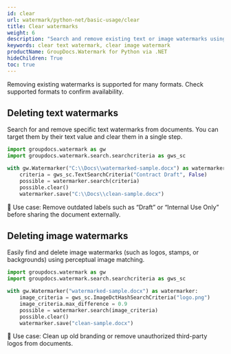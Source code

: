 ```yaml
---
id: clear
url: watermark/python-net/basic-usage/clear
title: Clear watermarks
weight: 6
description: "Search and remove existing text or image watermarks using Python via .NET."
keywords: clear text watermark, clear image watermark
productName: GroupDocs.Watermark for Python via .NET
hideChildren: True
toc: true
---
```


Removing existing watermarks is supported for many formats. Check supported formats to confirm availability.

## Deleting text watermarks

Search for and remove specific text watermarks from documents. You can target them by their text value and clear them in a single step.

```python
import groupdocs.watermark as gw
import groupdocs.watermark.search.searchcriteria as gws_sc

with gw.Watermarker("C:\\Docs\\watermarked-sample.docx") as watermarker:
    criteria = gws_sc.TextSearchCriteria("Contract Draft", False)
    possible = watermarker.search(criteria)
    possible.clear()
    watermarker.save("C:\\Docs\\clean-sample.docx")
```
🔹 Use case: Remove outdated labels such as “Draft” or “Internal Use Only” before sharing the document externally.

## Deleting image watermarks

Easily find and delete image watermarks (such as logos, stamps, or backgrounds) using perceptual image matching.

```python
import groupdocs.watermark as gw
import groupdocs.watermark.search.searchcriteria as gws_sc

with gw.Watermarker("watermarked-sample.docx") as watermarker:
    image_criteria = gws_sc.ImageDctHashSearchCriteria("logo.png")
    image_criteria.max_difference = 0.9
    possible = watermarker.search(image_criteria)
    possible.clear()
    watermarker.save("clean-sample.docx")
```

🔹 Use case: Clean up old branding or remove unauthorized third-party logos from documents.
